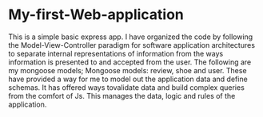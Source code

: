 # My-first-Web-application
This is a simple basic express app.
 I have organized the  code by following the Model-View-Controller paradigm for software application architectures to separate internal representations of information from the ways information is presented to and accepted from the user. The following are my  mongoose models;
 Mongoose models: review, shoe and user.  These have provided a way for me to model out the application data and define schemas. It has offered ways tovalidate data and build complex queries  from the comfort of Js. This manages the data, logic and rules of the application.
